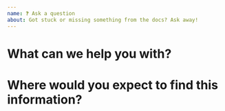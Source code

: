 ```yaml
---
name: ❓ Ask a question
about: Got stuck or missing something from the docs? Ask away!
---
```


# What can we help you with?



# Where would you expect to find this information?
